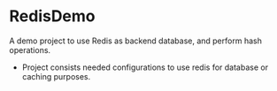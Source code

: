 # RedisDemo
A demo project to use Redis as backend database, and perform hash operations.

- Project consists needed configurations to use redis for database or caching purposes.
